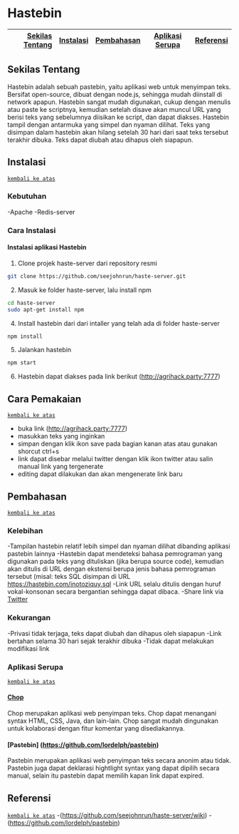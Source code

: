 # Hastebin

[Sekilas Tentang](#sekilas-tentang) | [Instalasi](#instalasi) | [Pembahasan](#pembahasan) | [Aplikasi Serupa](#aplikasi-serupa) | [Referensi](#referensi)
---:|:---:|:---:|:---:|:---:

## Sekilas Tentang

Hastebin adalah sebuah pastebin, yaitu aplikasi web untuk menyimpan teks. Bersifat open-source, dibuat dengan node.js, sehingga mudah diinstall di network apapun. Hastebin sangat mudah digunakan, cukup dengan menulis atau paste ke scriptnya, kemudian setelah disave akan muncul URL yang berisi teks yang sebelumnya diisikan ke script, dan dapat diakses. Hastebin tampil dengan antarmuka yang simpel dan nyaman dilihat. Teks yang disimpan dalam hastebin akan hilang setelah 30 hari dari saat teks tersebut terakhir dibuka. Teks dapat diubah atau dihapus oleh siapapun.



## Instalasi
[`kembali ke atas`](#Hastebin)
### Kebutuhan
-Apache
-Redis-server

### Cara Instalasi
#### Instalasi aplikasi Hastebin

1. Clone projek haste-server dari repository resmi
```bash
git clone https://github.com/seejohnrun/haste-server.git
```
2. Masuk ke folder haste-server, lalu install npm
```bash
cd haste-server
sudo apt-get install npm
```
4. Install hastebin dari dari intaller yang telah ada di folder haste-server
```bash
npm install
```
5. Jalankan hastebin
```bash
npm start
```
6. Hastebin dapat diakses pada link berikut (http://agrihack.party:7777)

## Cara Pemakaian
[`kembali ke atas`](#Hastebin)
- buka link (http://agrihack.party:7777)
- masukkan teks yang inginkan
- simpan dengan klik ikon save pada bagian kanan atas atau gunakan shorcut ctrl+s
- link dapat disebar melalui twitter dengan klik ikon twitter atau salin manual link yang tergenerate
- editing dapat dilakukan dan akan mengenerate link baru

## Pembahasan
[`kembali ke atas`](#Hastebin)
### Kelebihan
-Tampilan hastebin relatif lebih simpel dan nyaman dilihat dibanding aplikasi pastebin lainnya
-Hastebin dapat mendeteksi bahasa pemrograman yang digunakan pada teks yang dituliskan (jika berupa source code), kemudian akan ditulis di URL dengan ekstensi berupa jenis bahasa pemrograman tersebut (misal: teks SQL disimpan di URL https://hastebin.com/inotoziquy.sql
-Link URL selalu ditulis dengan huruf vokal-konsonan secara bergantian sehingga dapat dibaca.
-Share link via [Twitter](https://twitter.com)

### Kekurangan
-Privasi tidak terjaga, teks dapat diubah dan dihapus oleh siapapun
-Link bertahan selama 30 hari sejak terakhir dibuka
-Tidak dapat melakukan modifikasi link


### Aplikasi Serupa
[`kembali ke atas`](#Hastebin)
#### [Chop](https://chopapp.com)
Chop merupakan aplikasi web penyimpan teks. Chop dapat menangani syntax HTML, CSS, Java, dan lain-lain. Chop sangat mudah dingunakan untuk kolaborasi dengan fitur komentar yang disediakannya.
#### [Pastebin] (https://github.com/lordelph/pastebin)
Pastebin merupakan aplikasi web penyimpan teks secara anonim atau tidak. Pastebin juga dapat deklarasi hightlight syntax yang dapat dipilih secara manual, selain itu pastebin dapat memilih kapan link dapat expired.


## Referensi
[`kembali ke atas`](#Hastebin)
-(https://github.com/seejohnrun/haste-server/wiki)
-(https://github.com/lordelph/pastebin)

